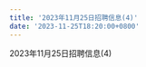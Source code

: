 ```yaml
---
title: '2023年11月25日招聘信息(4)'
date: '2023-11-25T18:20:00+0800'
---
```

2023年11月25日招聘信息(4)
<!--more-->
